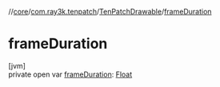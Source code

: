 //[core](../../../index.md)/[com.ray3k.tenpatch](../index.md)/[TenPatchDrawable](index.md)/[frameDuration](frame-duration.md)

# frameDuration

[jvm]\
private open var [frameDuration](frame-duration.md): [Float](https://kotlinlang.org/api/latest/jvm/stdlib/kotlin/-float/index.html)
